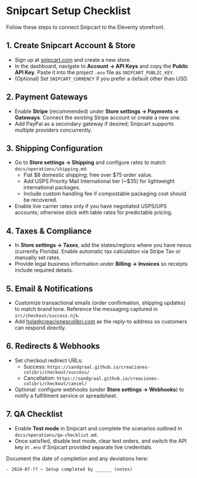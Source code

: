 # Snipcart Setup Checklist

Follow these steps to connect Snipcart to the Eleventy storefront.

## 1. Create Snipcart Account & Store
- Sign up at [snipcart.com](https://snipcart.com) and create a new store.
- In the dashboard, navigate to **Account → API Keys** and copy the **Public API Key**. Paste it into the project `.env` file as `SNIPCART_PUBLIC_KEY`.
- (Optional) Set `SNIPCART_CURRENCY` if you prefer a default other than USD.

## 2. Payment Gateways
- Enable **Stripe** (recommended) under **Store settings → Payments → Gateways**. Connect the existing Stripe account or create a new one.
- Add PayPal as a secondary gateway if desired; Snipcart supports multiple providers concurrently.

## 3. Shipping Configuration
- Go to **Store settings → Shipping** and configure rates to match `docs/operations/shipping.md`:
  - Flat $8 domestic shipping; free over $75 order value.
  - Add USPS Priority Mail International tier (~$35) for lightweight international packages.
  - Include custom handling fee if compostable packaging cost should be recovered.
- Enable live carrier rates only if you have negotiated USPS/UPS accounts; otherwise stick with table rates for predictable pricing.

## 4. Taxes & Compliance
- In **Store settings → Taxes**, add the states/regions where you have nexus (currently Florida). Enable automatic tax calculation via Stripe Tax or manually set rates.
- Provide legal business information under **Billing → Invoices** so receipts include required details.

## 5. Email & Notifications
- Customize transactional emails (order confirmation, shipping updates) to match brand tone. Reference the messaging captured in `src/checkout/success.njk`.
- Add hola@creacionescolibri.com as the reply-to address so customers can respond directly.

## 6. Redirects & Webhooks
- Set checkout redirect URLs:
  - Success: `https://sandgraal.github.io/creaciones-colibri/checkout/success/`
  - Cancellation: `https://sandgraal.github.io/creaciones-colibri/checkout/cancel/`
- Optional: configure webhooks (under **Store settings → Webhooks**) to notify a fulfillment service or spreadsheet.

## 7. QA Checklist
- Enable **Test mode** in Snipcart and complete the scenarios outlined in `docs/operations/qa-checklist.md`.
- Once satisfied, disable test mode, clear test orders, and switch the API key in `.env` if Snipcart provided separate live credentials.

Document the date of completion and any deviations here:

```
- 2024-07-?? – Setup completed by ______ (notes)
```

